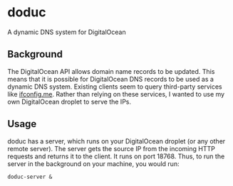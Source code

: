 doduc
=====

A dynamic DNS system for DigitalOcean

Background
----------

The DigitalOcean API allows domain name records to be updated. This means that it is possible for DigitalOcean DNS records to be used as a dynamic DNS system. Existing clients seem to query third-party services like [ifconfig.me](http://ifconfig.me/ip). Rather than relying on these services, I wanted to use my own DigitalOcean droplet to serve the IPs.

Usage
-----

doduc has a server, which runs on your DigitalOcean droplet (or any other remote server). The server gets the source IP from the incoming HTTP requests and returns it to the client. It runs on port 18768. Thus, to run the server in the background on your machine, you would run:

`doduc-server &`
